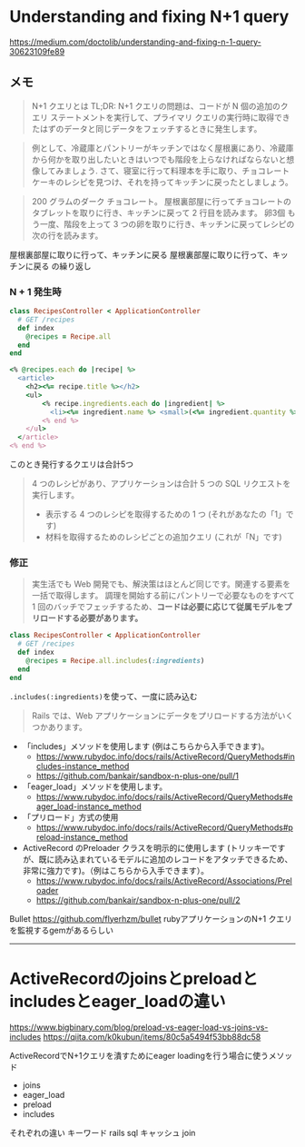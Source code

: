 # Understanding and fixing N+1 query
https://medium.com/doctolib/understanding-and-fixing-n-1-query-30623109fe89

## メモ
>N+1 クエリとは
TL;DR: N+1 クエリの問題は、コードが N 個の追加のクエリ ステートメントを実行して、プライマリ クエリの実行時に取得できたはずのデータと同じデータをフェッチするときに発生します。

>例として、冷蔵庫とパントリーがキッチンではなく屋根裏にあり、冷蔵庫から何かを取り出したいときはいつでも階段を上らなければならないと想像してみましょう.
さて、寝室に行って料理本を手に取り、チョコレート ケーキのレシピを見つけ、それを持ってキッチンに戻ったとしましょう。

>200 グラムのダーク チョコレート。
屋根裏部屋に行ってチョコレートのタブレットを取りに行き、キッチンに戻って 2 行目を読みます。
卵3個
もう一度、階段を上って 3 つの卵を取りに行き、キッチンに戻ってレシピの次の行を読みます。

屋根裏部屋に取りに行って、キッチンに戻る
屋根裏部屋に取りに行って、キッチンに戻る
の繰り返し

### N + 1 発生時
```ruby
class RecipesController < ApplicationController
  # GET /recipes
  def index
    @recipes = Recipe.all
  end
end
```

```ruby
<% @recipes.each do |recipe| %>
  <article>
    <h2><%= recipe.title %></h2>
    <ul>
	    <% recipe.ingredients.each do |ingredient| %>
	      <li><%= ingredient.name %> <small>(<%= ingredient.quantity %>)</small></li>
	    <% end %>
    </ul>
  </article>
<% end %>
```

このとき発行するクエリは合計5つ
>4 つのレシピがあり、アプリケーションは合計 5 つの SQL リクエストを実行します。
>- 表示する 4 つのレシピを取得するための 1 つ (それがあなたの「1」です)
>- 材料を取得するためのレシピごとの追加クエリ (これが「N」です)

### 修正
>実生活でも Web 開発でも、解決策はほとんど同じです。関連する要素を一括で取得します。
>調理を開始する前にパントリーで必要なものをすべて 1 回のバッチでフェッチするため、**コードは必要に応じて従属モデルをプリロードする必要があります。**

```ruby
class RecipesController < ApplicationController
  # GET /recipes
  def index
    @recipes = Recipe.all.includes(:ingredients)
  end
end
```

`.includes(:ingredients)`を使って、一度に読み込む

>Rails では、Web アプリケーションにデータをプリロードする方法がいくつかあります。
- 「includes」メソッドを使用します (例はこちらから入手できます)。
    - https://www.rubydoc.info/docs/rails/ActiveRecord/QueryMethods#includes-instance_method
    - https://github.com/bankair/sandbox-n-plus-one/pull/1
- 「eager_load」メソッドを使用します。
    - https://www.rubydoc.info/docs/rails/ActiveRecord/QueryMethods#eager_load-instance_method
- 「プリロード」方式の使用
    - https://www.rubydoc.info/docs/rails/ActiveRecord/QueryMethods#preload-instance_method
- ActiveRecord のPreloader クラスを明示的に使用します (トリッキーですが、既に読み込まれているモデルに追加のレコードをアタッチできるため、非常に強力です)。（例はこちらから入手できます）。
    - https://www.rubydoc.info/docs/rails/ActiveRecord/Associations/Preloader
    - https://github.com/bankair/sandbox-n-plus-one/pull/2

Bullet
https://github.com/flyerhzm/bullet
rubyアプリケーションのN+1 クエリを監視するgemがあるらしい

---

# ActiveRecordのjoinsとpreloadとincludesとeager_loadの違い
https://www.bigbinary.com/blog/preload-vs-eager-load-vs-joins-vs-includes
https://qiita.com/k0kubun/items/80c5a5494f53bb88dc58

ActiveRecordでN+1クエリを潰すためにeager loadingを行う場合に使うメソッド
- joins
- eager_load
- preload
- includes

それぞれの違い
キーワード
rails sql キャッシュ join
